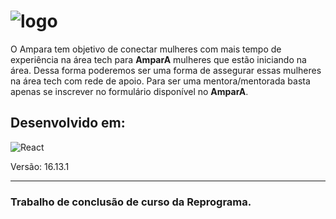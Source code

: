 # ![logo](https://user-images.githubusercontent.com/77216386/146481296-42433884-9461-4885-8fd2-6d2a9c793eec.png)


O Ampara tem objetivo de conectar mulheres com mais tempo de experiência na área tech para **AmparA** mulheres que estão iniciando na área. Dessa forma poderemos ser uma forma de assegurar essas mulheres na área tech com rede de apoio. Para ser uma mentora/mentorada basta apenas se inscrever no formulário disponível no **AmparA**.


## Desenvolvido em:
![React](https://img.shields.io/badge/react-%2320232a.svg?style=for-the-badge&logo=react&logoColor=%2361DAFB) 

Versão: 16.13.1
___
### Trabalho de conclusão de curso da Reprograma.
